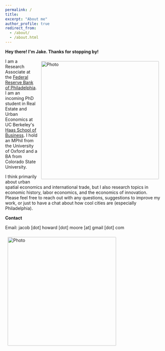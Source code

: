 ```yaml
---
permalink: /
title: 
excerpt: "About me"
author_profile: true
redirect_from: 
  - /about/
  - /about.html
---
```


**Hey there! I'm Jake. Thanks for stopping by!**

<img align="right" src="https://jacobhmoore.github.io/images/IMG_0015.jpg" alt="Photo" style="width: 380px; border-radius: 10px; padding: 8px 8px 8px 8px"/>

I am a Research Associate at the [Federal Reserve Bank of Philadelphia](https://www.philadelphiafed.org/). I am an incoming PhD student in Real Estate and Urban Economics at UC Berkeley's [Haas School of Business](https://haas.berkeley.edu/realestate/). I hold an MPhil from the University of Oxford and a BA from Colorado State University.

I think primarily about urban spatial economics and international trade, but I also research topics in economic history, labor economics, and the economics of innovation. Please feel free to reach out with any questions, suggestions to improve my work, or just to have a chat about how cool cities are (especially Philadelphia).

**Contact**

Email: jacob [dot] howard [dot] moore [at] gmail [dot] com


<img align="left" src="https://jacobhmoore.github.io/images/berkeley_haas_logo.jpg" alt="Photo" style="width: 350px; border-radius: 10px; padding: 8px 8px 8px 8px"/>
